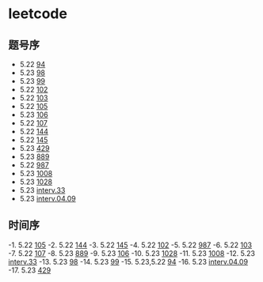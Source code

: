 # leetcode
## 题号序
- 5.22 [94](./problems/94/test.py)
- 5.23 [98](./problems/98/test.py)
- 5.23 [99](./problems/99/test.py)
- 5.22 [102](./problems/102/test.py)
- 5.22 [103](./problems/103/test.py)
- 5.22 [105](./problems/105/test.py)
- 5.23 [106](./problems/106/test.py)
- 5.22 [107](./problems/107/test.py)
- 5.22 [144](./problems/144/test.py)
- 5.22 [145](./problems/145/test.py)
- 5.23 [429](./problems/429/test.py)
- 5.23 [889](./problems/889/test.py)
- 5.22 [987](./problems/987/test.py)
- 5.23 [1008](./problems/1008/test.py)
- 5.23 [1028](./problems/1028/test.py)
- 5.23 [interv.33](./problems/interv.33/test.py)
- 5.23 [interv.04.09](./problems/interv.04.09/test.py)

## 时间序
-1. 5.22 [105](./problems/105/test.py)
-2. 5.22 [144](./problems/144/test.py)
-3. 5.22 [145](./problems/145/test.py)
-4. 5.22 [102](./problems/102/test.py)
-5. 5.22 [987](./problems/987/test.py)
-6. 5.22 [103](./problems/103/test.py)
-7. 5.22 [107](./problems/107/test.py)
-8. 5.23 [889](./problems/889/test.py)
-9. 5.23 [106](./problems/106/test.py)
-10. 5.23 [1028](./problems/1028/test.py)
-11. 5.23 [1008](./problems/1008/test.py)
-12. 5.23 [interv.33](./problems/interv.33/test.py)
-13. 5.23 [98](./problems/98/test.py)
-14. 5.23 [99](./problems/99/test.py)
-15. 5.23,5.22 [94](./problems/94/test.py)
-16. 5.23 [interv.04.09](./problems/interv.04.09/test.py)
-17. 5.23 [429](./problems/429/test.py)
